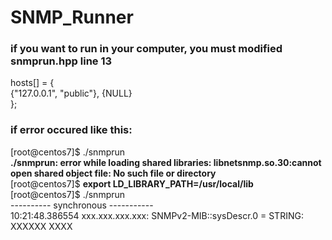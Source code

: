 # SNMP_Runner

### if you want to run in your computer, you must modified snmprun.hpp line 13
hosts[] = {  
    {"127.0.0.1", "public"}, 
    {NULL}  
};


### if error occured like this:  
[root@centos7]$ ./snmprun  
**./snmprun: error while loading shared libraries: libnetsnmp.so.30:cannot open shared object file: No such file or directory**  
[root@centos7]$ **export LD_LIBRARY_PATH=/usr/local/lib**  
[root@centos7]$ ./snmprun  
---------- synchronous -----------  
10:21:48.386554 xxx.xxx.xxx.xxx: SNMPv2-MIB::sysDescr.0 = STRING: XXXXXX XXXX 
